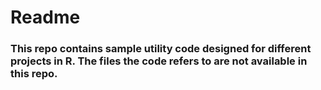 # **Readme** 
### This repo contains sample utility code designed for different projects in R. The files the code refers to are not available in this repo.

